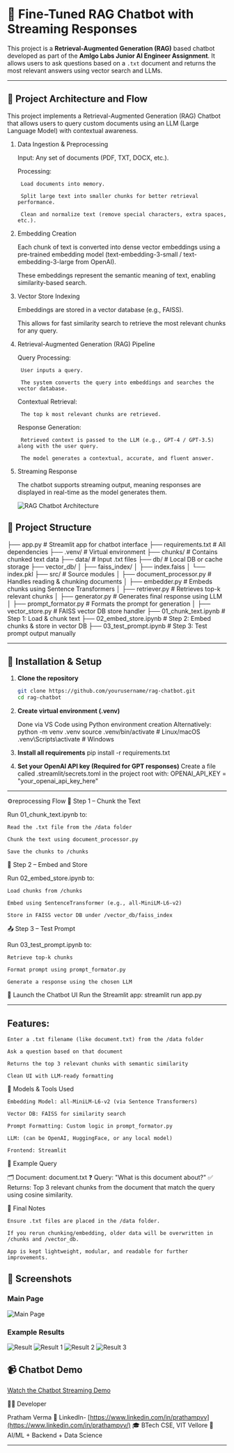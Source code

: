 # 🤖 Fine-Tuned RAG Chatbot with Streaming Responses

This project is a **Retrieval-Augmented Generation (RAG)** based chatbot developed as part of the **Amlgo Labs Junior AI Engineer Assignment**. It allows users to ask questions based on a `.txt` document and returns the most relevant answers using vector search and LLMs.

---
## 📌 Project Architecture and Flow

This project implements a Retrieval-Augmented Generation (RAG) Chatbot that allows users to query custom documents using an LLM (Large Language Model) with contextual awareness.
1. Data Ingestion & Preprocessing

    Input: Any set of documents (PDF, TXT, DOCX, etc.).

    Processing:

        Load documents into memory.

        Split large text into smaller chunks for better retrieval performance.

        Clean and normalize text (remove special characters, extra spaces, etc.).

2. Embedding Creation

    Each chunk of text is converted into dense vector embeddings using a pre-trained embedding model (text-embedding-3-small / text-embedding-3-large from OpenAI).

    These embeddings represent the semantic meaning of text, enabling similarity-based search.

3. Vector Store Indexing

    Embeddings are stored in a vector database (e.g., FAISS).

    This allows for fast similarity search to retrieve the most relevant chunks for any query.

4. Retrieval-Augmented Generation (RAG) Pipeline

    Query Processing:

        User inputs a query.

        The system converts the query into embeddings and searches the vector database.

    Contextual Retrieval:

        The top k most relevant chunks are retrieved.

    Response Generation:

        Retrieved context is passed to the LLM (e.g., GPT-4 / GPT-3.5) along with the user query.

        The model generates a contextual, accurate, and fluent answer.

5. Streaming Response

    The chatbot supports streaming output, meaning responses are displayed in real-time as the model generates them.

    ![RAG Chatbot Architecture](/rag_chatbot_architecture.png)



## 📁 Project Structure

├── app.py # Streamlit app for chatbot interface
├── requirements.txt # All dependencies
├── .venv/ # Virtual environment
├── chunks/ # Contains chunked text data
├── data/ # Input .txt files
├── db/ # Local DB or cache storage
├── vector_db/
│ ├── faiss_index/
│ ├── index.faiss
│ └── index.pkl
├── src/ # Source modules
│ ├── document_processor.py # Handles reading & chunking documents
│ ├── embedder.py # Embeds chunks using Sentence Transformers
│ ├── retriever.py # Retrieves top-k relevant chunks
│ ├── generator.py # Generates final response using LLM
│ ├── prompt_formator.py # Formats the prompt for generation
│ ├── vector_store.py # FAISS vector DB store handler
├── 01_chunk_text.ipynb # Step 1: Load & chunk text
├── 02_embed_store.ipynb # Step 2: Embed chunks & store in vector DB
├── 03_test_prompt.ipynb # Step 3: Test prompt output manually


---

## 🚀 Installation & Setup

1. **Clone the repository**  
   ```bash
   git clone https://github.com/yourusername/rag-chatbot.git
   cd rag-chatbot

2. **Create virtual environment (.venv)**

    Done via VS Code using Python environment creation
    Alternatively:
    python -m venv .venv
    source .venv/bin/activate       # Linux/macOS
    .venv\Scripts\activate          # Windows

3. **Install all requirements**
    pip install -r requirements.txt

4. **Set your OpenAI API key (Required for GPT responses)**
    Create a file called .streamlit/secrets.toml in the project root with:
    OPENAI_API_KEY = "your_openai_api_key_here"
---

⚙️reprocessing Flow
🧾 Step 1 – Chunk the Text

Run 01_chunk_text.ipynb to:

    Read the .txt file from the /data folder

    Chunk the text using document_processor.py

    Save the chunks to /chunks

🔗 Step 2 – Embed and Store

Run 02_embed_store.ipynb to:

    Load chunks from /chunks

    Embed using SentenceTransformer (e.g., all-MiniLM-L6-v2)

    Store in FAISS vector DB under /vector_db/faiss_index

📤 Step 3 – Test Prompt

Run 03_test_prompt.ipynb to:

    Retrieve top-k chunks

    Format prompt using prompt_formator.py

    Generate a response using the chosen LLM


💬 Launch the Chatbot UI
    Run the Streamlit app:
    streamlit run app.py

---

## Features:

    Enter a .txt filename (like document.txt) from the /data folder

    Ask a question based on that document

    Returns the top 3 relevant chunks with semantic similarity

    Clean UI with LLM-ready formatting

🧠 Models & Tools Used

    Embedding Model: all-MiniLM-L6-v2 (via Sentence Transformers)

    Vector DB: FAISS for similarity search

    Prompt Formatting: Custom logic in prompt_formator.py

    LLM: (can be OpenAI, HuggingFace, or any local model)

    Frontend: Streamlit


📌 Example Query

🗂 Document: document.txt
❓ Query: "What is this document about?"
✅ Returns: Top 3 relevant chunks from the document that match the query using cosine similarity.


🏁 Final Notes

    Ensure .txt files are placed in the /data folder.

    If you rerun chunking/embedding, older data will be overwritten in /chunks and /vector_db.

    App is kept lightweight, modular, and readable for further improvements.


## 📸 Screenshots

### Main Page
![Main Page](assets/mainpage.png)

### Example Results
![Result](assets/result.png)
![Result 1](assets/result1.png)
![Result 2](assets/result2.png)
![Result 3](assets/result3.png)


## 📹 Chatbot Demo
[Watch the Chatbot Streaming Demo](https://drive.google.com/file/d/1Upj99GNR4QXRiWoHVEmp_cw-vVw-6NwK/view?usp=drive_link)


🙋‍♂️ Developer

Pratham Verma
📧 LinkedIn- [https://www.linkedin.com/in/prathampvv](https://www.linkedin.com/in/prathampvv/)
🎓 BTech CSE, VIT Vellore
🧠 AI/ML + Backend + Data Science

---


